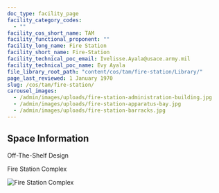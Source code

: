 ```yaml
---
doc_type: facility_page
facility_category_codes:
  - ""
facility_cos_short_name: TAM
facility_functional_proponent: ""
facility_long_name: Fire Station
facility_short_name: Fire-Station
facility_technical_poc_email: Ivelisse.Ayala@usace.army.mil
facility_technical_poc_name: Evy Ayala
file_library_root_path: "content/cos/tam/fire-station/Library/"
page_last_reviewed: 1 January 1970
slug: /cos/tam/fire-station/
carousel_images:
  - /admin/images/uploads/fire-station-administration-building.jpg
  - /admin/images/uploads/fire-station-apparatus-bay.jpg
  - /admin/images/uploads/fire-station-barracks.jpg
---
```


## Space Information

Off-The-Shelf Design

Fire Station Complex

![Fire Station Complex](/admin/images/uploads/fire-station-complex.png)
